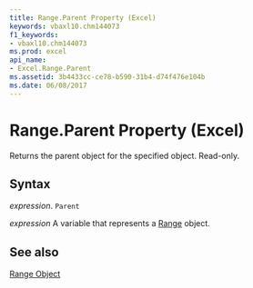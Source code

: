 ```yaml
---
title: Range.Parent Property (Excel)
keywords: vbaxl10.chm144073
f1_keywords:
- vbaxl10.chm144073
ms.prod: excel
api_name:
- Excel.Range.Parent
ms.assetid: 3b4433cc-ce78-b590-31b4-d74f476e104b
ms.date: 06/08/2017
---
```



# Range.Parent Property (Excel)

Returns the parent object for the specified object. Read-only.


## Syntax

 _expression_. `Parent`

 _expression_ A variable that represents a [Range](excel.range-graph-property.md) object.


## See also


[Range Object](Excel.Range(object).md)

